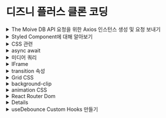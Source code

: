 # 디즈니 플러스 클론 코딩

<details>
<summary>The Moive DB API 요청을 위한 Axios 인스턴스 생성 및 요청 보내기</summary>

### Axios란 무엇인가?

- Axios는 브라우저, Node.js를 위한 Promise API를 활용하는 HTTP 비동기 통신 라이브러리이다.
- 쉽게 말해 백엔드랑 프론트엔드 통신을 쉽게 하기 위해 Ajax와 더불어 사용한다.
- fetch보다 훨씬 더 많이 사용됨(기능이 많고 바로 Json으로 받을 수 있음)

#### Axios 사용 방법

- axios 모듈 설치

```bash
npm install axios --save
```

#### Axios 인스턴스화 하는 이유

- 중복된 부분을 계속 입력하지 않아도 되기 때문에

#### Axios 인스턴스 만드는 순서

1. 인스턴스 생성할 폴더 파일 생성
2. axios.js 파일 생성

```javascript
import axios from "axios";

const instance = axios.create({
  baseURL: "https://api.themoviedb.org/3",
  params: {
    api_key: "my key",
    language: "ko-KR",
  },
});

export default instance;
```

</details>
<details>
<summary>Styled Component에 대해 알아보기</summary>

### Styled Component란?

- Styled Component란 Css-in-JS라고 하는 Javascript 파일 안에서 CSS를 처리할 수 있게 해주는 대표적인 라이브러리이다.

#### 설치 방법

```bash
# with npm
npm install --save styled-components

# with yarn
yarn add styled-components
```

</details>

<details>
<summary>CSS 관련</summary>

### Position 속성

- 태그를 어떻게 위치시킬지를 정의하며, 아래의 5가지 값을 갖는다.
  - static : 기본값, 다른 태그와의 관계에 의해 자동으로 배치되며 위치를 임의로 설정해 줄수 없다.
  - relative : 요소 자기 자신을 기준으로 배치(원래 있던 위치를 기준으로 좌표를 지정한다.)
  - absolute : 부모(조상) 요소를 기준으로 배치.(절대 좌표와 함께 위치를 지정해 줄 수 있다.)부모 요소에 position: static이 아닌 것이 있으면 그것을 기준으로 배치한다. 하지만 position: static이 아닌 것이 없다면 body를 기준으로 배치한다.
  - fixed : 스크롤과 상관없이 항상 문서 최 좌측 상단을 기준으로 좌표를 고정한다.(스크롤이 있을 때 스크롤을 내리면 해당 요소도 같이 내려간다.)
  - sticky : 스크롤 영역 기준으로 배치한다.

### 가상요소 ::before ::after

- 가상 클래스(Pseudo-Class)는 별도의 class를 지정하지 않아도 지정한 것처럼 요소를 선택할 수 있다.
- 가상 요소(Pseudo-Element)는 가상 클래스처럼 선택자(selector)에 추가되며, 존재하지 않는 요소를 존재하는 것처럼 부여하여 문서의 특정 부분 선택이 가능하다.

  - ::before : 요소의 콘텐츠 시작부분에 생성된 콘텐츠를 추가한다.
  - ::after : 요소의 컨텐츠 끝 부분에 생성된 콘텐츠를 추가한다.
  - ::before와 ::after는 꼭 'content'와 같이 사용되야 한다. -> 이 content는 가짜 속성이다.
  - HTML 문서에 정보로 포함되지 않은 요소를 CSS에서 새롭게 생성시켜주는 역할을 한다.

</details>

<details>
<summary>async await</summary>

- Promise{<pending>}이라고 나오는 이유는?
  ![Alt text](image.png) - 비동기 처리하는 중이기 때문

#### 해결 방법은??

- 아직 Response가 오지 않은 (Pending) 한 상태가 아닌 결과값을 받은 이후에 값을 처리해주면 된다.

  1. async request .then
  2. async await

![Alt text](image-1.png)

 </details>
<details>
<summary>미디어 쿼리</summary>

- 미디어 쿼리는 화면 해상도, 기기 방향 등의 조건으로 HTML에 적용하는 스타일을 전환할 수 있는 CSS3의 속성 중 하나이다.
- 반응형 웹 디자인에서는 미디어 쿼리를 사용해 적용하는 스타일을 기기마다(화면 크기마다) 저노한할 수 있다.

```css
@media(조건) {
    스타일
}
```

</details>
<details>
<summary>IFrame</summary>

- 아이프레임은 HTML Inline Frame 요소이며 inline frame의 약자이다.
- 효과적으로 다른 HTML 페이지를 현재 페이지에 포함시키는 중첩된 브라우저로 iframe 요소를 이용하면 해당 웹 페이지 안에 어떠한 제한 없이 다른 페이지를 불러와서 삽입 할 수 있다.
</details>

<details>
<summary>transition 속성</summary>

- 스타일 변경 시 부드럽게 전환하게 한다.(흔히 호버링할 때 사용)
- 선택자가 변환되는 것을 시간의 흐름을 줘서 변화시키는 속성
- transition: 속성 시간 속도 지연시간;
  - 속도 부분의 속성 값들 - ease : 기본값, 느리게 시작한 다음 빠르게 전환한 다음 천천히 종료 - linear : 처음부터 끝까지 같은 속도로 전환 - ease-in : 가속, 느린 시작으로 빠른 끝, 느린 느낌을 받을 수 있다. - ease-out : 감속, 빠른 시작으로 느린 끝, 빠른 느낌을 받을 수 있다. - ease-in-out : 느린 시작과 느린 끝으로 전환 효과 지정 - cubic-bezier(n, n, n, n) : 3차 베지어 함수에서 자신의 값을 임의적으로 정함
  </details>

<details>
<summary>Grid CSS</summary>

- Flexible Box는 단순한 1차원 레이아웃을 제공(행 Row 또는 열 Column 하나씩)
- 이에 비해 Css Crid는 2차원(행과 열) 레이아웃 시스템을 제고함(god Row와 열 Column을 같이)
  - gap
  - gid-template-column : 공백으로 구분된 값 목록으로 그리드의 열과 행을 정의. 값은 트랙 크기를 나타내고 그 사이의 공간은 grid line 격자선을 나타냄

```css
.container {
  grid-template-columns: 48px 50px auto 50px 40px;
  // auto : 남은 부분을 동적으로 차지함
}
```

- repeat : 행이나 열을 특정 px만큼 반복

```css
.container {
  grid-template-columns: repeat(5, 10px);
}
```

- fr : fraction의 약자. 1fr은 사용 가능한 공간의 1 부분을 의미함(사용 가능한 공간에 대한 비율)

```css
.container {
  grid-template-columns: repeat(5, 1fr);
}

.container {
  width: 800px
  grid-template-columns: 300px 10% 1fr 1fr;
  // 300 80 210 210 픽셀을 가져가게 됨
}
```

</details>

<details>
<summary>background-clip</summary>

- background-clip 속성은 요소 내에서 배경(색상 또는 이미지)이 확장되어야 하는 거리를 정의한다.
  - border-box : 테두리 영역과 그 안쪽 영역을 채운다.
  - padding-box : 안쪽 여백 영역과 그 안쪽 영역을 채운다.
  - content-box : 내용 영역과 그 안쪽 영역을 채운다.
  - initial : 기본값으로 설정한다.
  - inherit : 부모 요소의 속성 값을 상속받는다.

</details>

<details>
<summary>animation CSS</summary>

- 애니메이션을 사용하려면 요소를 한 스타일에서 다른 스타일로 점진적으로 변경할 수 있다.
- CSS 애니메이션을 사용하려면 먼저 애니메이션에 대한 몇 가지 키프레임 keyframes을 지정해야 한다.
- 키프레임(keyframe)은 특정 시간에 요소의 스타일을 유지한다.

#### animation 속성 값

- animation-name : @keyframes 애니메이션의 이름을 지정한다.
- animation-duration : 애니메이션이 한 주기를 완료하는 데 걸리는 시간을 지정한다.
- animation-timing-function : 애니메이션의 속도 곡선을 지정한다.(ex. linear, ease, ease-in...)
- animation-delay : 애니메이션 시작 지연을 지정한다.
- animation-iteration-count : 애니메이션을 재생해야 하는 횟수를 지정한다.
- animation-direction : 애니메이션을 앞으로, 뒤로 또는 번갈아 재생해야 하는지 여부를 지정한다.(ex. normal, alternate, reverse...)
  - normal : 기본값. 애니메이션이 정상적으로 재생된다.(forwards)
  - reverse : 애니메이션이 역방향으로 재생된다.(backwards)
  - alternate : 애니메이션이 먼저 앞으로 재생된 다음 뒤로 재생된다.
  - alternate-reverse : 애니메이션이 먼저 뒤로 재생된 다음 앞으로 재생된다.
- animation : 모든 애니메이션 속성을 설정하기 위한 약식 속성
</details>

<details>
<summary>React Router Dom</summary>

### React Router Dom이란?

- React Router Dom을 사용하면 웹 앱에서 동적 라우팅을 구현할 수 있다.
- 라우팅이 실행 중인 앱 외부의 구성에서 처리되는 기존 라우팅 아키텍처와 달리 React Router Dom은 앱 및 플랫폼의 요구 사항에 따라 컴포넌트 기반 라윙을 용이하게 한다.

### Single page Application(SPA)

- 리액트는 SPA이기 때문에 하나의 index.html 탬플릿 파일을 가지고 있다.
- 이 하나의 템플릿에 자바스크립트를 이용해서 다른 컴포넌트를 이 index.html 템플릿에 넣으므로 페이지를 변경해주게 된다.
- 이때 이 React Router Dom 라이브러리가 새 컴포넌트로 라우팅/탐색을 하고 렌더링하는데 도움을 주게 된다.

#### React Router Dom 설치하기

```bash
# npm
npm install react-router-dom --save

# yarn
yarn add react-router-dom
```

#### React Router 설정하기

- 설치가 완료된 후 가장 먼저 할 일은 앱 어디에서나 React Router를 사용할 수 있도록 하는 것
- 이렇게 하려면 src 폴더에서 index.js 파일을 열고 react-router-dom에서 BrowserRouter를 가져온 다음 루트 구성요소(App 구성 요소)를 그 안에 래핑한다.

```javascript
// 기존
ReactDOM.render(
  <React.StrictMode>
    <App />
  </React.StrictMode>
  document.getElementById('root')
);

// BrowserRouter 적용
import { BrowserRouter } from 'react-router-dom';

ReactDOM.render(
    <BrowserRouter>
        <App/>
    </BrowserRouter>
    document.getElementById('root')
);
```

- BrowserRouter : HTML5 History API(pushState, replaceState 및 popstate 이벤트)를 사용하여 UI를 URL과 동기화된 상태로 유지해준다.

#### 여러 컴포넌트 생성 및 라우트 정의학

```javascript
function App() {
  return (
    <div className="App">
      <Routes>
        <Route path="/" element={<Home />} />
        <Route path="about" element={<About />} />
        <Route path="contact" element={<Contact />} />
      </Routes>
    </div>
  );
}
```

- Routes : 앱에서 생성될 모든 개별 경로에 대한 컨테이너/상위 역할을 한다. Route로 생성된 자식 컴포넌트 중에서 매칭되는 첫번째 Route를 렌더링 해줌
- Route : 단일 경로를 만드는 데 사용됨. 두 가지 속성을 취합한다.
  - path : 원하는 컴포넌트의 URL 경로를 지정. 이 경로 이름을 원하는 대로 정할 수 있다. 위에서 첫 번째 경로 이름이 백슬래시(/)임을 알 수 있다. 경로 이름이 백슬래시인 커모넌트는 앱이 처음 로드되리 때마다 먼저 렌더링된다. 이는 홈 구성 요소가 렌더링되는 첫 번째 구송 요소가 됨을 의미한다.
  - element : 경로에 맞게 렌더링되어야 하는 컴포넌트를 지정한다.

#### <Link />를 이용해 경로를 이동하기

```javascript
import { Link } from "react-router-dom";

function Home() {
  return (
    <div>
      <h1>홈페이지</h1>
      <Link to="about">About 페이지를 보여주기</Link>
      <Link to="contact">Contact 페이지를 보여주기</Link>
    </div>
  );
}

export default Home;
```

- Link 구성 요소는 HTML의 앵커 요소(<a/>)와 유사하다. 그것의 to 속성은 링크가 당신을 데려가는 경로를 지정한다.
- 앱 구성 요소에 나열된 경로 이름을 생성했기 때문에 링크를 클릭하면 경로를 살펴보고 해당 경로 이름으로 구성 요소를 렌더링한다.
</details>

<details>
<summary>React Router Dom APIs</summary>

### 중첩 라우팅(Nested Routing)

- React Router의 가장 강력한 기능 중 하나이므로 복잡한 레이아웃 코드를 어지럽힐 필요가 없다.
- 대부분의 레이아웃은 URL의 세그먼트에 연결되며 React Router는 이를 완전히 수용한다.

```javascript
<BrowserRouter>
  <Routes>
    <Route path="/" element={<App />}>
      {/* localhost:3000/ 경로 => Home 컴포넌트 */}
      <Route index element={<Hoome />} />
      {/* localhost:3000/teams 경로 => Teams 컴포넌트가 Layout */}
      <Route path="teams" element={<Teams />}>
        {/* localhost:3000/teams/26 경로 => Team 컴포넌트 */}
        <Route path=":teamId" element={<Team />} />
      </Route>
    </Route>
  </Routes>
</BrowserRouter>
```

### Outlet

- 자식 경로 요소를 렌더링하려면 부모 경로 요소에서 <Outlet>을 사용해야 한다.
- 이렇게 하면 하위 경로가 렌더링될 때 중첩된 UI가 표시될 수 있다.
- 부모 라우트가 정확히 일치하면 자식 인덱스 라우트를 렌더링하거나 인덱스 라우트가 없으면 아무것도 렌더링하지 않는다.
- react-router-dom에서 가져와서 사용한다.

```javascript
function App() {
  return (
    <div>
      <h1>Welcome to the app!</h1>
      <nav>
        <Link to="/">Home</Link> | <Link to="teams">Teams</Link>
      </nav>
      <div className="content">
        <Outlet />
      </div>
    </div>
  );
}
```

### useNavigate

- 경로를 바꿔준다.
- navigate('/home') ===> localhost:3000/home으로 간다.

```javascript
import { useNavigate } from "react-router-dom";

function SignupForm() {
  let navigate = useNavigate();

  async function handleSubmit(event) {
    event.preventDefault();
    await submitForm(event.target);
    navigate("../success", { replace: true });
  }

  return <form onSubmit={handleSubmit}>{/*...*/}</form>;
}
```

### useParams

- :style 문법을 path 경로에 사용하였다면 useParams()로 읽을 수 있다.
- 아래는 :invoiceId가 무엇인지 알기위해 useParams를 사용했다.

```javascript
import { Routes, Route, useParams } from "react-router-dom";

function App() {
  return (
    <Routes>
      <Route path="invoices/:invoiceId" element={<Invoice />} />
    </Routes>
  );
}

function Invoice() {
  let params = useParams();
  return <h1>Invoice {params.invoiceId}</h1>;
}
```

### useLocation

- 현재 위치 객체를 반환한다.
- 이것은 현재 위치가 변경될 때마다 일부 side effect를 수행하려는 경우에 유용할 수 있다.

```javascript
import * as React from "react";
import { useLocation } from "react-router-dom";

function App() {
    let location = useLocation();

    React.useEffect(() => {
        ga('send', 'pageView');
    }, [location]);

    return (
        // ...
    );
}
```

### useRoutes

- <Routes>와 기능적으로 동일하지만 <Route>요소 대신 JavaScript 객체를 사욧ㅇ하여 경로를 정의한다.
- 이러한 객체는 일반 <Route> 요소와 동일한 속성을 갖지만 JSX가 필요하지 않다.

```javascript
import * as React from "react";
import { useRoutes } from "react-router-dom";

function App() {
  let element = useRoutes([
    {
      path: "/",
      element: <Dashboard />,
      children: [
        {
          path: "messages",
          element: <DashboardMessages />,
        },
        {
          path: "tasks",
          element: <DashboardTasks />,
        },
      ],
    },
    {
      path: "team",
      element: <AboutPage />,
    },
  ]);

  return element;
}
```

</details>

<details>
<summary>useDebounce Custom Hooks 만들기</summary>

### Debounce가 무엇인가?

- 검색 입력에 값을 입력할 때 입력 결과가 나타날 때까지 지연이 있다.
- 이 기능은 debounce라는 Function에 의해 제어된다.
- debounce function 은 사용자가 미리 결정된 시간 동안 타이핑을 멈출 때까지 keyup 이벤트의 처리를 지연시킨다.
- 이렇게 하면 UI 코드가 모든 이벤트를 처리할 필요가 없고 서버로 전송되는 API 호출 수도 크게 줄어든다.
  - 입력된 모든 문자를 처리하면 성능이 저하되고 백엔드에 불필요한 로드가 추가될 수 있다.

#### useDebounce Custom Hooks 적용해보기

1. hooks 폴더 및 파일 생성
   ![Alt text](image-2.png)
2. useDebounce Hooks 생성

```javascript
import { useState, useEffect } from "react";

export const useDebounce = (value, delay) => {
  const [debouncedValue, setDebouncedValue] = useState(value);

  useEffect(() => {
    const handler = setTimeout(() => {
      setDebouncedValue(value);
    }, delay);

    return () => {
      clearTimeout(handler);
    };
  }, [value, delay]);

  return debouncedValue;
};
```

</details>
